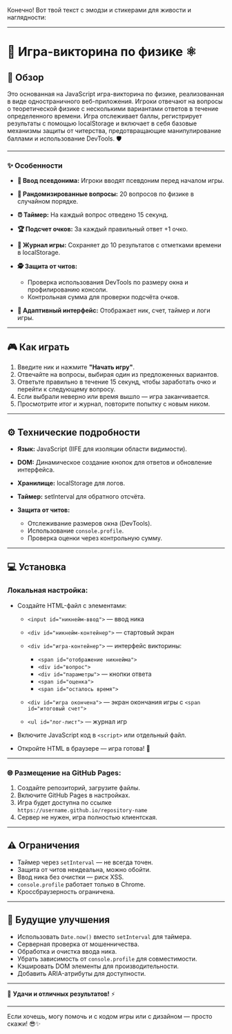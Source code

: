 Конечно! Вот твой текст с эмодзи и стикерами для живости и наглядности:

---

# 🎲 Игра-викторина по физике ⚛️

## 🔎 Обзор

Это основанная на JavaScript игра-викторина по физике, реализованная в виде одностраничного веб-приложения.
Игроки отвечают на вопросы о теоретической физике с несколькими вариантами ответов в течение определенного времени.
Игра отслеживает баллы, регистрирует результаты с помощью localStorage и включает в себя базовые механизмы защиты от читерства, предотвращающие манипулирование баллами и использование DevTools. 🛡️

---

### ✨ Особенности

* **👤 Ввод псевдонима:** Игроки вводят псевдоним перед началом игры.

* **🎲 Рандомизированные вопросы:** 20 вопросов по физике в случайном порядке.

* **⏰ Таймер:** На каждый вопрос отведено 15 секунд.

* **🏆 Подсчет очков:** За каждый правильный ответ +1 очко.

* **📜 Журнал игры:** Сохраняет до 10 результатов с отметками времени в localStorage.

* **🕵️ Защита от читов:**

  * Проверка использования DevTools по размеру окна и профилированию консоли.
  * Контрольная сумма для проверки подсчёта очков.

* **📱 Адаптивный интерфейс:** Отображает ник, счет, таймер и логи игры.

---

## 🎮 Как играть

1. Введите ник и нажмите **"Начать игру"**.
2. Отвечайте на вопросы, выбирая один из предложенных вариантов.
3. Ответьте правильно в течение 15 секунд, чтобы заработать очко и перейти к следующему вопросу.
4. Если выбрали неверно или время вышло — игра заканчивается.
5. Просмотрите итог и журнал, повторите попытку с новым ником.

---

## ⚙️ Технические подробности

* **Язык:** JavaScript (IIFE для изоляции области видимости).
* **DOM:** Динамическое создание кнопок для ответов и обновление интерфейса.
* **Хранилище:** localStorage для логов.
* **Таймер:** setInterval для обратного отсчёта.
* **Защита от читов:**

  * Отслеживание размеров окна (DevTools).
  * Использование `console.profile`.
  * Проверка оценки через контрольную сумму.

---

## 💻 Установка

### Локальная настройка:

* Создайте HTML-файл с элементами:

  * `<input id="никнейм-ввод">` — ввод ника
  * `<div id="никнейм-контейнер">` — стартовый экран
  * `<div id="игра-контейнер">` — интерфейс викторины:

    * `<span id="отображение никнейма">`
    * `<div id="вопрос">`
    * `<div id="параметры">` — кнопки ответа
    * `<span id="оценка">`
    * `<span id="осталось время">`
  * `<div id="игра окончена">` — экран окончания игры с `<span id="итоговый счет">`
  * `<ul id="лог-лист">` — журнал игр

* Включите JavaScript код в `<script>` или отдельный файл.

* Откройте HTML в браузере — игра готова! 🚀

---

### 🌐 Размещение на GitHub Pages:

1. Создайте репозиторий, загрузите файлы.
2. Включите GitHub Pages в настройках.
3. Игра будет доступна по ссылке `https://username.github.io/repository-name`
4. Сервер не нужен, игра полностью клиентская.

---

## ⚠️ Ограничения

* Таймер через `setInterval` — не всегда точен.
* Защита от читов неидеальна, можно обойти.
* Ввод ника без очистки — риск XSS.
* `console.profile` работает только в Chrome.
* Кроссбраузерность ограничена.

---

## 🚀 Будущие улучшения

* Использовать `Date.now()` вместо `setInterval` для таймера.
* Серверная проверка от мошенничества.
* Обработка и очистка ввода ника.
* Убрать зависимость от `console.profile` для совместимости.
* Кэшировать DOM элементы для производительности.
* Добавить ARIA-атрибуты для доступности.

---

🎉 **Удачи и отличных результатов!** ⚡️

---

Если хочешь, могу помочь и с кодом игры или с дизайном — просто скажи! 😎✨
